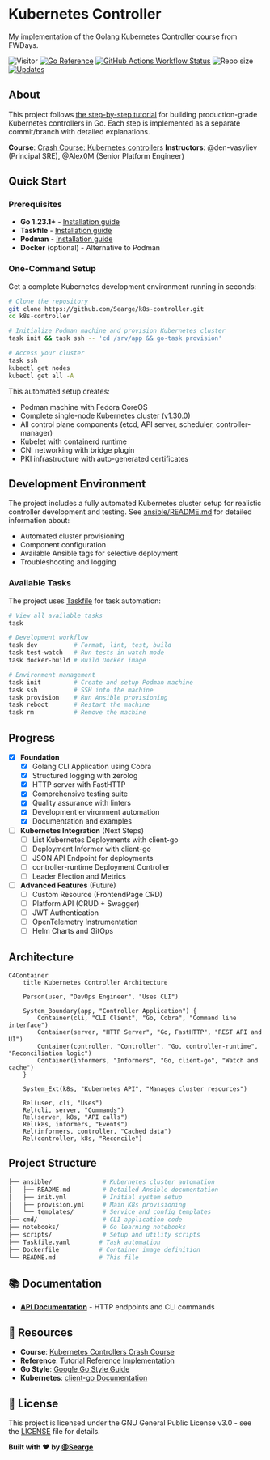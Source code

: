 # Kubernetes Controller

My implementation of the Golang Kubernetes Controller course from FWDays.

![Visitor](https://visitor-badge.laobi.icu/badge?page_id=Searge.k8s-controller)
[![Go Reference](https://pkg.go.dev/badge/github.com/Searge/k8s-controller.svg?style=flat-square)](https://pkg.go.dev/github.com/Searge/k8s-controller)
[![GitHub Actions Workflow Status](https://img.shields.io/github/actions/workflow/status/Searge/k8s-controller/go.yml?branch=main&style=flat-square&logo=githubactions&logoColor=white&label=test-n-build)](https://github.com/Searge/k8s-controller/actions/workflows/go.yml)
![Repo size](https://img.shields.io/github/repo-size/Searge/k8s-controller?style=flat-square)
[![Updates](https://img.shields.io/github/last-commit/Searge/k8s-controller.svg?style=flat-square&logo=git&logoColor=white&color=blue)](https://github.com/Searge/k8s-controller/commits/main/)

## About

This project follows [the step-by-step tutorial](https://github.com/den-vasyliev/k8s-controller-tutorial-ref) for building production-grade Kubernetes controllers in Go. Each step is implemented as a separate commit/branch with detailed explanations.

**Course**: [Crash Course: Kubernetes controllers](https://fwdays.com/event/kubernetes-controllers-course)
**Instructors**: @den-vasyliev (Principal SRE), @Alex0M (Senior Platform Engineer)

## Quick Start

### Prerequisites

- **Go 1.23.1+** - [Installation guide](https://golang.org/doc/install)
- **Taskfile** - [Installation guide](https://taskfile.dev/installation/)
- **Podman** - [Installation guide](https://podman.io/getting-started/installation)
- **Docker** (optional) - Alternative to Podman

### One-Command Setup

Get a complete Kubernetes development environment running in seconds:

```bash
# Clone the repository
git clone https://github.com/Searge/k8s-controller.git
cd k8s-controller

# Initialize Podman machine and provision Kubernetes cluster
task init && task ssh -- 'cd /srv/app && go-task provision'

# Access your cluster
task ssh
kubectl get nodes
kubectl get all -A
```

This automated setup creates:

- Podman machine with Fedora CoreOS
- Complete single-node Kubernetes cluster (v1.30.0)
- All control plane components (etcd, API server, scheduler, controller-manager)
- Kubelet with containerd runtime
- CNI networking with bridge plugin
- PKI infrastructure with auto-generated certificates

## Development Environment

The project includes a fully automated Kubernetes cluster setup for realistic controller development and testing. See [ansible/README.md](ansible/README.md) for detailed information about:

- Automated cluster provisioning
- Component configuration
- Available Ansible tags for selective deployment
- Troubleshooting and logging

### Available Tasks

The project uses [Taskfile](https://taskfile.dev/) for task automation:

```bash
# View all available tasks
task

# Development workflow
task dev          # Format, lint, test, build
task test-watch   # Run tests in watch mode
task docker-build # Build Docker image

# Environment management
task init         # Create and setup Podman machine
task ssh          # SSH into the machine
task provision    # Run Ansible provisioning
task reboot       # Restart the machine
task rm           # Remove the machine
```

## Progress

- [x] **Foundation**
  - [x] Golang CLI Application using Cobra
  - [x] Structured logging with zerolog
  - [x] HTTP server with FastHTTP
  - [x] Comprehensive testing suite
  - [x] Quality assurance with linters
  - [x] Development environment automation
  - [x] Documentation and examples

- [ ] **Kubernetes Integration** (Next Steps)
  - [ ] List Kubernetes Deployments with client-go
  - [ ] Deployment Informer with client-go
  - [ ] JSON API Endpoint for deployments
  - [ ] controller-runtime Deployment Controller
  - [ ] Leader Election and Metrics

- [ ] **Advanced Features** (Future)
  - [ ] Custom Resource (FrontendPage CRD)
  - [ ] Platform API (CRUD + Swagger)
  - [ ] JWT Authentication
  - [ ] OpenTelemetry Instrumentation
  - [ ] Helm Charts and GitOps

## Architecture

```mermaid
C4Container
    title Kubernetes Controller Architecture

    Person(user, "DevOps Engineer", "Uses CLI")

    System_Boundary(app, "Controller Application") {
        Container(cli, "CLI Client", "Go, Cobra", "Command line interface")
        Container(server, "HTTP Server", "Go, FastHTTP", "REST API and UI")
        Container(controller, "Controller", "Go, controller-runtime", "Reconciliation logic")
        Container(informers, "Informers", "Go, client-go", "Watch and cache")
    }

    System_Ext(k8s, "Kubernetes API", "Manages cluster resources")

    Rel(user, cli, "Uses")
    Rel(cli, server, "Commands")
    Rel(server, k8s, "API calls")
    Rel(k8s, informers, "Events")
    Rel(informers, controller, "Cached data")
    Rel(controller, k8s, "Reconcile")
```

## Project Structure

```bash
├── ansible/              # Kubernetes cluster automation
│   ├── README.md         # Detailed Ansible documentation
│   ├── init.yml          # Initial system setup
│   ├── provision.yml     # Main K8s provisioning
│   └── templates/        # Service and config templates
├── cmd/                  # CLI application code
├── notebooks/            # Go learning notebooks
├── scripts/              # Setup and utility scripts
├── Taskfile.yaml        # Task automation
├── Dockerfile           # Container image definition
└── README.md            # This file
```

## 📚 Documentation

- **[API Documentation](docs/api.md)** - HTTP endpoints and CLI commands

## 🔗 Resources

- **Course**: [Kubernetes Controllers Crash Course](https://fwdays.com/event/kubernetes-controllers-course)
- **Reference**: [Tutorial Reference Implementation](https://github.com/den-vasyliev/k8s-controller-tutorial-ref)
- **Go Style**: [Google Go Style Guide](https://google.github.io/styleguide/go/guide)
- **Kubernetes**: [client-go Documentation](https://pkg.go.dev/k8s.io/client-go)

## 📄 License

This project is licensed under the GNU General Public License v3.0 - see the [LICENSE](LICENSE) file for details.

**Built with ❤️ by [@Searge](https://github.com/Searge)**
